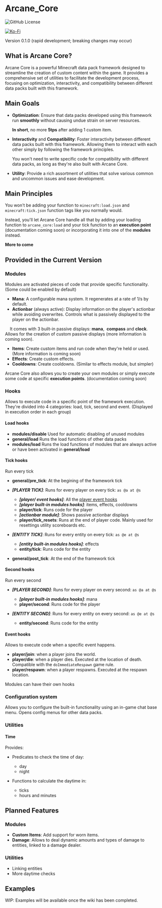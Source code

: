 # Arcane_Core

![GitHub License](https://img.shields.io/github/license/RafalBerezin/Arcane_Core?style=for-the-badge&logo=github)

<!-- uncomment when released on modrinth
![Modrinth Downloads](https://img.shields.io/modrinth/dt/sgJEFBSr?style=for-the-badge&logo=modrinth)
![Modrinth Version](https://img.shields.io/modrinth/v/sgJEFBSr?style=for-the-badge&logo=modrinth)
![Modrinth Game Versions](https://img.shields.io/modrinth/game-versions/sgJEFBSr?style=for-the-badge&logo=modrinth)

[![Download](https://img.shields.io/badge/Download-gray?style=for-the-badge&logo=modrinth)](https://modrinth.com/datapack/arcane-core/versions) -->
[![Ko-Fi](https://img.shields.io/badge/Support%20me%20on%20Ko--fi-F16061?style=for-the-badge&logo=ko-fi&logoColor=white)](https://ko-fi.com/rafalberezin)

Version 0.1.0 (rapid development; breaking changes may occur)

## What is Arcane Core?

Arcane Core is a powerful Minecraft data pack framework designed to streamline the creation of custom content within the game. It  provides a comprehensive set of utilities to facilitate the development process, focusing on optimization, interactivity, and compatibility between different data packs built with this framework.

## Main Goals

- **Optimization**: Ensure that data packs developed using this framework run **smoothly** without causing undue strain on server resources.
    
    **In short**, no more **5tps** after adding 1 custom item.

- **Interactivity** and **Compatibility**: Foster interactivity between different data packs built with this framework. Allowing them to interact with each other simply by following the framework principles.

    You won't need to write specific code for compatibility with different data packs, as long as they're also built with Arcane Core.

- **Utility**: Provide a rich assortment of utilities that solve various common and uncommon issues and ease development.

## Main Principles

You won't be adding your function to `minecraft:load.json` and `minecraft:tick.json` function tags like you normally would.

Instead, you'll let Arcane Core handle all that by adding your loading function to `arcane_core:load` and your tick function to an **execution point** (documentation coming soon) or incorporating it into one of the **modules** instead.

**More to come**

## Provided in the Current Version


### Modules

Modules are activated pieces of code that provide specific functionality. (Some could be enabled by default)

- **Mana**: A configurable mana system. It regenerates at a rate of 1/s by default.
- **Actionbar** (always active): Display information on the player's actionbar while avoiding overwrites. Controls what is passively displayed to the player on the actionbar.

    It comes with 3 built-in passive displays: **mana**,  **compass** and **clock**. Allows for the creation of custom passive displays (more information is coming soon).

- **Items**: Create custom items and run code when they're held or used. (More information is coming soon)
- **Effects**: Create custom effects.
- **Cooldowns**: Create cooldowns. (Similar to effects module, but simpler)

Arcane Core also allows you to create your own modules or simply execute some code at specific **execution points**. (documentation coming soon)

### Hooks

Allows to execute code in a specific point of the framework execution. They're divided into 4 categories: load, tick, second and event.
(Displayed in execution order in each group)

#### Load hooks

- **modules/disable** Used for automatic disabling of unused modules
- **general/load** Runs the load functions of other data packs
- **modules/load** Runs the load functions of modules that are always active or have been activated in **general/load**

#### Tick hooks

Run every tick

- **general/pre_tick**: At the begining of the framework tick
- ***[PLAYER TICK]***: Runs for every player on every tick: `as @a at @s`
  
  - ***[player/ event hooks]***: All the [player event hooks](#event-hooks)
  - ***[player built-in modules hooks]***: items, effects, cooldowns
  - **player/tick**: Runs code for the player
  - ***[actionbar module]***: Shows passive actionbar displays
  - **player/tick_resets**: Runs at the end of player code. Mainly used for resettings utility scoreboards etc.

- ***[ENTITY TICK]***: Runs for every entity on every tick: `as @e at @s`
  
  - ***[entity built-in modules hooks]***: effects
  - **entity/tick**: Runs code for the entity

- **general/post_tick**: At the end of the framework tick

#### Second hooks

Run every second

- ***[PLAYER SECOND]***: Runs for every player on every second: `as @a at @s`
  
  - ***[player built-in modules hooks]***: mana
  - **player/second**: Runs code for the player

- ***[ENTITY SECOND]***: Runs for every entity on every second: `as @e at @s`
  
  - **entity/second**: Runs code for the entity

#### Event hooks

Allows to execute code when a specific event happens.

- **player/join**: when a player joins the world.
- **player/die**: when a player dies. Executed at the location of death. Compatible with the `doImmediateRespawn` game rule.
- **player/respawn**: when a player respawns. Executed at the respawn location.

Modules can have their own hooks

### Configuration system

Allows you to configure the built-in functionality using an in-game chat base menu. Opens config menus for other data packs.

### Utilities

#### Time

Provides:

- Predicates to check the time of day:

  - day
  - night

- Functions to calculate the daytime in:

  - ticks
  - hours and minutes

## Planned Features

### Modules

- **Custom Items**: Add support for worn items.
- **Damage**: Allows to deal dynamic amounts and types of damage to entities, linked to a damage dealer.

### Utilities

- Linking entities
- More daytime checks

## Examples

WIP: Examples will be available once the wiki has been completed.
